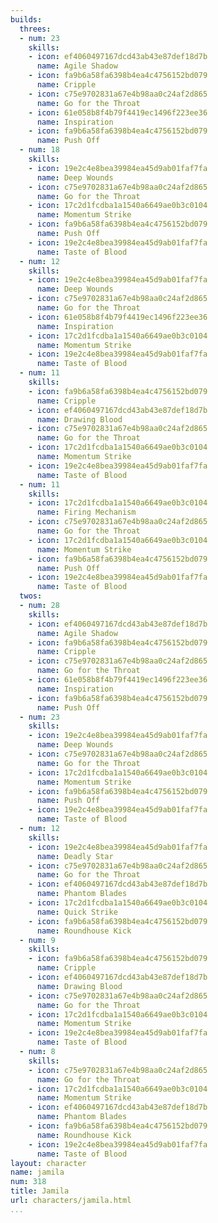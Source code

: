 ```yaml
---
builds:
  threes:
  - num: 23
    skills:
    - icon: ef4060497167dcd43ab43e87def18d7b
      name: Agile Shadow
    - icon: fa9b6a58fa6398b4ea4c4756152bd079
      name: Cripple
    - icon: c75e9702831a67e4b98aa0c24af2d865
      name: Go for the Throat
    - icon: 61e058b8f4b79f4419ec1496f223ee36
      name: Inspiration
    - icon: fa9b6a58fa6398b4ea4c4756152bd079
      name: Push Off
  - num: 18
    skills:
    - icon: 19e2c4e8bea39984ea45d9ab01faf7fa
      name: Deep Wounds
    - icon: c75e9702831a67e4b98aa0c24af2d865
      name: Go for the Throat
    - icon: 17c2d1fcdba1a1540a6649ae0b3c0104
      name: Momentum Strike
    - icon: fa9b6a58fa6398b4ea4c4756152bd079
      name: Push Off
    - icon: 19e2c4e8bea39984ea45d9ab01faf7fa
      name: Taste of Blood
  - num: 12
    skills:
    - icon: 19e2c4e8bea39984ea45d9ab01faf7fa
      name: Deep Wounds
    - icon: c75e9702831a67e4b98aa0c24af2d865
      name: Go for the Throat
    - icon: 61e058b8f4b79f4419ec1496f223ee36
      name: Inspiration
    - icon: 17c2d1fcdba1a1540a6649ae0b3c0104
      name: Momentum Strike
    - icon: 19e2c4e8bea39984ea45d9ab01faf7fa
      name: Taste of Blood
  - num: 11
    skills:
    - icon: fa9b6a58fa6398b4ea4c4756152bd079
      name: Cripple
    - icon: ef4060497167dcd43ab43e87def18d7b
      name: Drawing Blood
    - icon: c75e9702831a67e4b98aa0c24af2d865
      name: Go for the Throat
    - icon: 17c2d1fcdba1a1540a6649ae0b3c0104
      name: Momentum Strike
    - icon: 19e2c4e8bea39984ea45d9ab01faf7fa
      name: Taste of Blood
  - num: 11
    skills:
    - icon: 17c2d1fcdba1a1540a6649ae0b3c0104
      name: Firing Mechanism
    - icon: c75e9702831a67e4b98aa0c24af2d865
      name: Go for the Throat
    - icon: 17c2d1fcdba1a1540a6649ae0b3c0104
      name: Momentum Strike
    - icon: fa9b6a58fa6398b4ea4c4756152bd079
      name: Push Off
    - icon: 19e2c4e8bea39984ea45d9ab01faf7fa
      name: Taste of Blood
  twos:
  - num: 28
    skills:
    - icon: ef4060497167dcd43ab43e87def18d7b
      name: Agile Shadow
    - icon: fa9b6a58fa6398b4ea4c4756152bd079
      name: Cripple
    - icon: c75e9702831a67e4b98aa0c24af2d865
      name: Go for the Throat
    - icon: 61e058b8f4b79f4419ec1496f223ee36
      name: Inspiration
    - icon: fa9b6a58fa6398b4ea4c4756152bd079
      name: Push Off
  - num: 23
    skills:
    - icon: 19e2c4e8bea39984ea45d9ab01faf7fa
      name: Deep Wounds
    - icon: c75e9702831a67e4b98aa0c24af2d865
      name: Go for the Throat
    - icon: 17c2d1fcdba1a1540a6649ae0b3c0104
      name: Momentum Strike
    - icon: fa9b6a58fa6398b4ea4c4756152bd079
      name: Push Off
    - icon: 19e2c4e8bea39984ea45d9ab01faf7fa
      name: Taste of Blood
  - num: 12
    skills:
    - icon: 19e2c4e8bea39984ea45d9ab01faf7fa
      name: Deadly Star
    - icon: c75e9702831a67e4b98aa0c24af2d865
      name: Go for the Throat
    - icon: ef4060497167dcd43ab43e87def18d7b
      name: Phantom Blades
    - icon: 17c2d1fcdba1a1540a6649ae0b3c0104
      name: Quick Strike
    - icon: fa9b6a58fa6398b4ea4c4756152bd079
      name: Roundhouse Kick
  - num: 9
    skills:
    - icon: fa9b6a58fa6398b4ea4c4756152bd079
      name: Cripple
    - icon: ef4060497167dcd43ab43e87def18d7b
      name: Drawing Blood
    - icon: c75e9702831a67e4b98aa0c24af2d865
      name: Go for the Throat
    - icon: 17c2d1fcdba1a1540a6649ae0b3c0104
      name: Momentum Strike
    - icon: 19e2c4e8bea39984ea45d9ab01faf7fa
      name: Taste of Blood
  - num: 8
    skills:
    - icon: c75e9702831a67e4b98aa0c24af2d865
      name: Go for the Throat
    - icon: 17c2d1fcdba1a1540a6649ae0b3c0104
      name: Momentum Strike
    - icon: ef4060497167dcd43ab43e87def18d7b
      name: Phantom Blades
    - icon: fa9b6a58fa6398b4ea4c4756152bd079
      name: Roundhouse Kick
    - icon: 19e2c4e8bea39984ea45d9ab01faf7fa
      name: Taste of Blood
layout: character
name: jamila
num: 318
title: Jamila
url: characters/jamila.html
...
```

